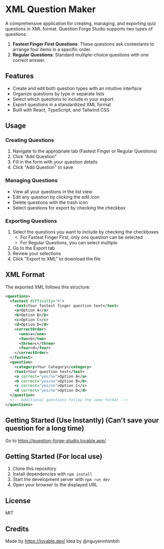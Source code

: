 
# XML Question Maker

A comprehensive application for creating, managing, and exporting quiz questions in XML format. Question Forge Studio supports two types of questions:

1. **Fastest Finger First Questions**: These questions ask contestants to arrange four items in a specific order.
2. **Regular Questions**: Standard multiple-choice questions with one correct answer.

## Features

- Create and edit both question types with an intuitive interface
- Organize questions by type in separate lists
- Select which questions to include in your export
- Export questions in a standardized XML format
- Built with React, TypeScript, and Tailwind CSS

## Usage

### Creating Questions

1. Navigate to the appropriate tab (Fastest Finger or Regular Questions)
2. Click "Add Question"
3. Fill in the form with your question details
4. Click "Add Question" to save

### Managing Questions

- View all your questions in the list view
- Edit any question by clicking the edit icon
- Delete questions with the trash icon
- Select questions for export by checking the checkbox

### Exporting Questions

1. Select the questions you want to include by checking the checkboxes
   - For Fastest Finger First, only one question can be selected
   - For Regular Questions, you can select multiple
2. Go to the Export tab
3. Review your selections
4. Click "Export to XML" to download the file

## XML Format

The exported XML follows this structure:

```xml
<questions>
  <fastest difficulty="0">
    <text>Your fastest finger question text</text>
    <a>Option A</a>
    <b>Option B</b>
    <c>Option C</c>
    <d>Option D</d>
    <correctOrder>
      <one>a</one>
      <two>b</two>
      <three>c</three>
      <four>d</four>
    </correctOrder>
  </fastest>
  <question>
    <category>Your Category</category>
    <text>Your question text</text>
    <a correct="yes/no">Option A</a>
    <b correct="yes/no">Option B</b>
    <c correct="yes/no">Option C</c>
    <d correct="yes/no">Option D</d>
  </question>
  <!-- Additional questions follow the same format -->
</questions>
```

## Getting Started (Use Instantly) (Can't save your question for a long time)

Go to https://question-forge-studio.lovable.app/

## Getting Started (For local use)

1. Clone this repository
2. Install dependencies with `npm install`
3. Start the development server with `npm run dev`
4. Open your browser to the displayed URL

## License

MIT

## Credits

Made by https://lovable.dev/
Idea by @nguyennhimbth
